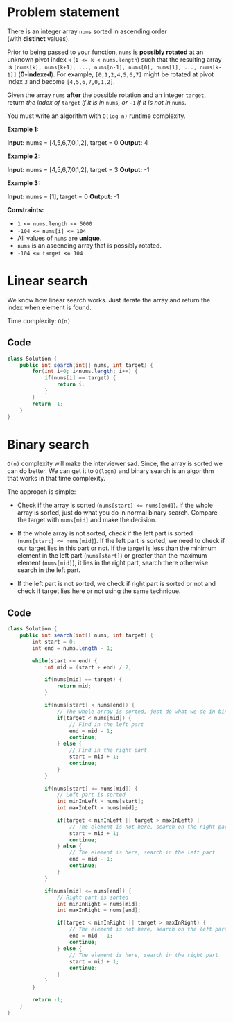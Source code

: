 # Problem statement

There is an integer array `nums` sorted in ascending order (with **distinct** values).

Prior to being passed to your function, `nums` is **possibly rotated** at an unknown pivot index `k` (`1 <= k < nums.length`) such that the resulting array is `[nums[k], nums[k+1], ..., nums[n-1], nums[0], nums[1], ..., nums[k-1]]` (**0-indexed**). For example, `[0,1,2,4,5,6,7]` might be rotated at pivot index `3` and become `[4,5,6,7,0,1,2]`.

Given the array `nums` **after** the possible rotation and an integer `target`, return _the index of_ `target` _if it is in_ `nums`_, or_ `-1` _if it is not in_ `nums`.

You must write an algorithm with `O(log n)` runtime complexity.

**Example 1:**

**Input:** nums = \[4,5,6,7,0,1,2], target = 0
**Output:** 4

**Example 2:**

**Input:** nums = \[4,5,6,7,0,1,2], target = 3
**Output:** -1

**Example 3:**

**Input:** nums = \[1], target = 0
**Output:** -1

**Constraints:**

- `1 <= nums.length <= 5000`
- `-104 <= nums[i] <= 104`
- All values of `nums` are **unique**.
- `nums` is an ascending array that is possibly rotated.
- `-104 <= target <= 104`

# Linear search

We know how linear search works. Just iterate the array and return the index when element is found.

Time complexity: `O(n)`
## Code

```java
class Solution {
    public int search(int[] nums, int target) {
        for(int i=0; i<nums.length; i++) {
            if(nums[i] == target) {
                return i;
            }
        }
        return -1;
    }
}
```

# Binary search

`O(n)` complexity will make the interviewer sad. Since, the array is sorted we can do better. We can get it to `O(logn)` and binary search is an algorithm that works in that time complexity.

The approach is simple:

- Check if the array is sorted (`nums[start] <= nums[end]`). If the whole array is sorted, just do what you do in normal binary search. Compare the target with `nums[mid]` and make the decision.

- If the whole array is not sorted, check if the left part is sorted (`nums[start] <= nums[mid]`). If the left part is sorted, we need to check if our target lies in this part or not. If the target is less than the minimum element in the left part (`nums[start]`) or greater than the maximum element (`nums[mid]`), it lies in the right part, search there otherwise search in the left part.

- If the left part is not sorted, we check if right part is sorted or not and check if target lies here or not using the same technique.
## Code

```java
class Solution {
    public int search(int[] nums, int target) {
        int start = 0;
        int end = nums.length - 1;

        while(start <= end) {
            int mid = (start + end) / 2;

            if(nums[mid] == target) {
                return mid;
            }

            if(nums[start] < nums[end]) {
                // The whole array is sorted, just do what we do in binary search
                if(target < nums[mid]) {
                    // Find in the left part
                    end = mid - 1;
                    continue;
                } else {
                    // Find in the right part
                    start = mid + 1;
                    continue;
                }
            }

            if(nums[start] <= nums[mid]) {
                // Left part is sorted
                int minInLeft = nums[start];
                int maxInLeft = nums[mid];

                if(target < minInLeft || target > maxInLeft) {
                    // The element is not here, search on the right part
                    start = mid + 1;
                    continue;
                } else {
                    // The element is here, search in the left part
                    end = mid - 1;
                    continue;
                }
            }

            if(nums[mid] <= nums[end]) {
                // Right part is sorted
                int minInRight = nums[mid];
                int maxInRight = nums[end];

                if(target < minInRight || target > maxInRight) {
                    // The element is not here, search on the left part
                    end = mid - 1;
                    continue;
                } else {
                    // The element is here, search in the right part
                    start = mid + 1;
                    continue;
                }
            }
        }

        return -1;
    }
}
```
